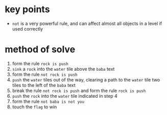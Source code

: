 # key points
* `not` is a very powerful rule, and can affect almost all objects in a level if used correctly
# method of solve
1) form the rule `rock is push`
2) `sink` a `rock` into the `water` tile above the `baba` text
3) form the rule `not rock is push`
4) `push` the `water` tiles out of the way, clearing a path to the `water` tile two tiles to the left of the `baba` text
5) break the rule `not rock is push` and form the rule `rock is push`
6) `push` the `rock` into the `water` tile indicated in step 4
7) form the rule `not baba is not you`
8) touch the `flag` to win
